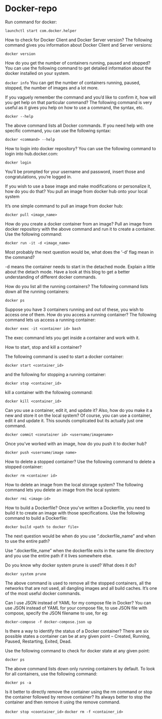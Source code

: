 # Docker-repo
Run command for docker:

```
launchctl start com.docker.helper
```
How to check for Docker Client and Docker Server version?
The following command gives you information about Docker Client and Server versions:

`docker version`

How do you get the number of containers running, paused and stopped?
You can use the following command to get detailed information about the docker installed on your system.

`docker info`
You can get the number of containers running, paused, stopped, the number of images and a lot more.

If you vaguely remember the command and you’d like to confirm it, how will you get help on that particular command?
The following command is very useful as it gives you help on how to use a command, the syntax, etc.

`docker --help`

The above command lists all Docker commands. If you need help with one specific command, you can use the following syntax:

`docker <command> --help`

How to login into docker repository?
You can use the following command to login into hub.docker.com:

`docker login`

You’ll be prompted for your username and password, insert those and congratulations, you’re logged in.

If you wish to use a base image and make modifications or personalize it, how do you do that?
You pull an image from docker hub onto your local system

It’s one simple command to pull an image from docker hub:

`docker pull <image_name>`

How do you create a docker container from an image?
Pull an image from docker repository with the above command and run it to create a container. Use the following command:

`docker run -it -d <image_name>`

Most probably the next question would be, what does the ‘-d’ flag mean in the command?

-d means the container needs to start in the detached mode. Explain a little about the detach mode. Have a look at this blog to get a better understanding of different docker commands.

How do you list all the running containers?
The following command lists down all the running containers:

`docker ps`

Suppose you have 3 containers running and out of these, you wish to access one of them. How do you access a running container?
The following command lets us access a running container:

`docker exec -it <container id> bash`

The exec command lets you get inside a container and work with it.

How to start, stop and kill a container?

The following command is used to start a docker container:

`docker start <container_id>`

and the following for stopping a running container:

`docker stop <container_id>`

kill a container with the following command:

`docker kill <container_id>`

Can you use a container, edit it, and update it? Also, how do you make it a new and store it on the local system?
Of course, you can use a container, edit it and update it. This sounds complicated but its actually just one command.

`docker commit <conatainer id> <username/imagename>`

Once you’ve worked with an image, how do you push it to docker hub?

`docker push <username/image name>`

How to delete a stopped container?
Use the following command to delete a stopped container:

`docker rm <container id>`

How to delete an image from the local storage system?
The following command lets you delete an image from the local system:

`docker rmi <image-id>`

How to build a Dockerfile?
Once you’ve written a Dockerfile, you need to build it to create an image with those specifications. Use the following command to build a Dockerfile:

`docker build <path to docker file>`

The next question would be when do you use “.dockerfile_name” and when to use the entire path?

Use “.dockerfile_name” when the dockerfile exits in the same file directory and you use the entire path if it lives somewhere else.

Do you know why docker system prune is used? What does it do?

`docker system prune`

The above command is used to remove all the stopped containers, all the networks that are not used, all dangling images and all build caches. It’s one of the most useful docker commands.


Can I use JSON instead of YAML for my compose file in Docker?
You can use JSON instead of YAML for your compose file, to use JSON file with compose, specify the JSON filename to use, for eg:

`docker-compose -f docker-compose.json up`

Is there a way to identify the status of a Docker container?
There are six possible states a container can be at any given point – Created, Running, Paused, Restarting, Exited, Dead.

Use the following command to check for docker state at any given point:

`docker ps`

The above command lists down only running containers by default. To look for all containers, use the following command:

`docker ps -a`


Is it better to directly remove the container using the rm command or stop the container followed by remove container?
Its always better to stop the container and then remove it using the remove command.

`docker stop <coontainer_id>`
`docker rm -f <container_id>`

